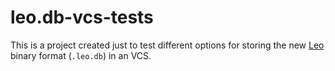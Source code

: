 # leo.db-vcs-tests

This is a project created just to test different options for storing the new [Leo](http://leoeditor.com) binary format (`.leo.db`) in an VCS.
